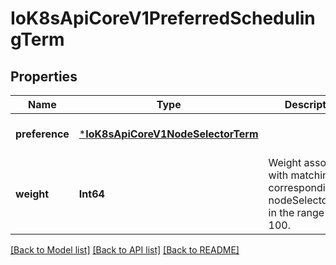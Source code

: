 # IoK8sApiCoreV1PreferredSchedulingTerm


## Properties
Name | Type | Description | Notes
------------ | ------------- | ------------- | -------------
**preference** | [***IoK8sApiCoreV1NodeSelectorTerm**](IoK8sApiCoreV1NodeSelectorTerm.md) |  | [default to nothing]
**weight** | **Int64** | Weight associated with matching the corresponding nodeSelectorTerm, in the range 1-100. | [default to nothing]


[[Back to Model list]](../README.md#models) [[Back to API list]](../README.md#api-endpoints) [[Back to README]](../README.md)


